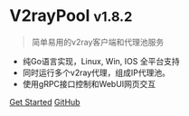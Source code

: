 <!-- ![logo](_media/icon.svg) -->

# V2rayPool <small>v1.8.2</small>

> 简单易用的v2ray客户端和代理池服务

- 纯Go语言实现，Linux, Win, IOS 全平台支持
- 同时运行多个v2ray代理，组成IP代理池。
- 使用gRPC接口控制和WebUI网页交互

[Get Started](#简介)
[GitHub](https://github.com/iotames/v2raypool/)
